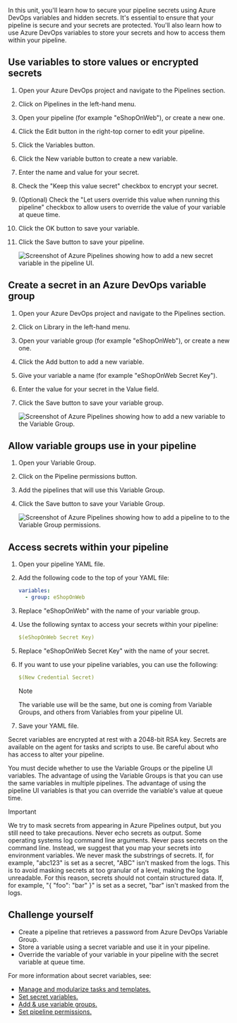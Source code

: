 In this unit, you'll learn how to secure your pipeline secrets using Azure DevOps variables and hidden secrets. It's essential to ensure that your pipeline is secure and your secrets are protected. You'll also learn how to use Azure DevOps variables to store your secrets and how to access them within your pipeline.

## Use variables to store values or encrypted secrets

1. Open your Azure DevOps project and navigate to the Pipelines section.
2. Click on Pipelines in the left-hand menu.
3. Open your pipeline (for example "eShopOnWeb"), or create a new one.
4. Click the Edit button in the right-top corner to edit your pipeline.
5. Click the Variables button.
6. Click the New variable button to create a new variable.
7. Enter the name and value for your secret.
8. Check the "Keep this value secret" checkbox to encrypt your secret.
9. (Optional) Check the "Let users override this value when running this pipeline" checkbox to allow users to override the value of your variable at queue time.
10. Click the OK button to save your variable.
11. Click the Save button to save your pipeline.

    ![Screenshot of Azure Pipelines showing how to add a new secret variable in the pipeline UI.](../media/new-secret-variable-pipeline.png)

## Create a secret in an Azure DevOps variable group

1. Open your Azure DevOps project and navigate to the Pipelines section.
2. Click on Library in the left-hand menu.
3. Open your variable group (for example "eShopOnWeb"), or create a new one.
4. Click the Add button to add a new variable.
5. Give your variable a name (for example "eShopOnWeb Secret Key").
6. Enter the value for your secret in the Value field.
7. Click the Save button to save your variable group.

    ![Screenshot of Azure Pipelines showing how to add a new variable to the Variable Group.](../media/new-variable-variable-group.png)

## Allow variable groups use in your pipeline

1. Open your Variable Group.
2. Click on the Pipeline permissions button.
3. Add the pipelines that will use this Variable Group.
4. Click the Save button to save your Variable Group.

    ![Screenshot of Azure Pipelines showing how to add a pipeline to to the Variable Group permissions.](../media/add-pipeline-variable-permissions.png)

## Access secrets within your pipeline

1. Open your pipeline YAML file.
2. Add the following code to the top of your YAML file:

    ```YAML
    variables:
      - group: eShopOnWeb
    
    ```

3. Replace "eShopOnWeb" with the name of your variable group.
4. Use the following syntax to access your secrets within your pipeline:

    ```YAML
    $(eShopOnWeb Secret Key)
    
    ```

5. Replace "eShopOnWeb Secret Key" with the name of your secret.
6. If you want to use your pipeline variables, you can use the following:

    ```YAML
    $(New Credential Secret)
    
    ```

    > [!NOTE]
    > The variable use will be the same, but one is coming from Variable Groups, and others from Variables from your pipeline UI.

7. Save your YAML file.

Secret variables are encrypted at rest with a 2048-bit RSA key. Secrets are available on the agent for tasks and scripts to use. Be careful about who has access to alter your pipeline.

You must decide whether to use the Variable Groups or the pipeline UI variables. The advantage of using the Variable Groups is that you can use the same variables in multiple pipelines. The advantage of using the pipeline UI variables is that you can override the variable's value at queue time.

> [!IMPORTANT]
> We try to mask secrets from appearing in Azure Pipelines output, but you still need to take precautions. Never echo secrets as output. Some operating systems log command line arguments. Never pass secrets on the command line. Instead, we suggest that you map your secrets into environment variables. 
> We never mask the substrings of secrets. If, for example, "abc123" is set as a secret, "ABC" isn't masked from the logs. This is to avoid masking secrets at too granular of a level, making the logs unreadable. For this reason, secrets should not contain structured data. If, for example, "{ "foo": "bar" }" is set as a secret, "bar" isn't masked from the logs.

## Challenge yourself

- Create a pipeline that retrieves a password from Azure DevOps Variable Group.
- Store a variable using a secret variable and use it in your pipeline.
- Override the variable of your variable in your pipeline with the secret variable at queue time.

For more information about secret variables, see:

- [Manage and modularize tasks and templates.](/training/modules/manage-modularize-tasks-templates/)
- [Set secret variables.](/azure/devops/pipelines/process/set-secret-variables)
- [Add & use variable groups.](/azure/devops/pipelines/library/variable-groups)
- [Set pipeline permissions.](/azure/devops/pipelines/policies/permissions)
